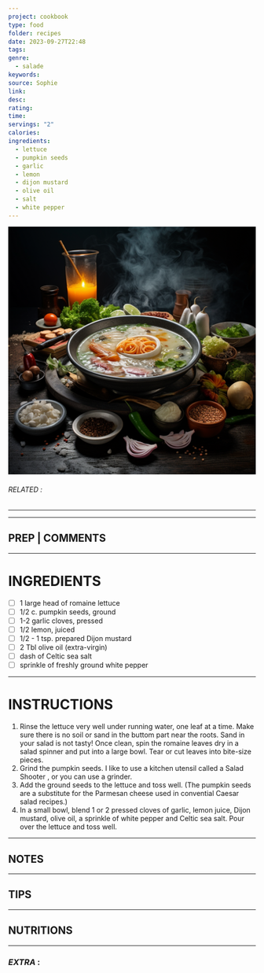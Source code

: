 ```yaml
---
project: cookbook
type: food
folder: recipes
date: 2023-09-27T22:48
tags: 
genre:
  - salade
keywords: 
source: Sophie
link: 
desc: 
rating: 
time: 
servings: "2"
calories: 
ingredients:
  - lettuce
  - pumpkin seeds
  - garlic
  - lemon
  - dijon mustard
  - olive oil
  - salt
  - white pepper
---
```


![IMAGE](_default.png)

###### *RELATED* : 
---


---
## PREP | COMMENTS



---
# INGREDIENTS

- [ ] 1 large head of romaine lettuce
- [ ] 1/2 c. pumpkin seeds, ground
- [ ] 1-2 garlic cloves, pressed
- [ ] 1/2 lemon, juiced
- [ ] 1/2 - 1 tsp. prepared Dijon mustard
- [ ] 2 Tbl olive oil (extra-virgin)
- [ ] dash of Celtic sea salt
- [ ] sprinkle of freshly ground white pepper

---
# INSTRUCTIONS

1. Rinse the lettuce very well under running water, one leaf at a time. Make sure there is no soil or sand in the buttom part near the roots. Sand in your salad is not tasty! Once clean, spin the romaine leaves dry in a salad spinner and put into a large bowl. Tear or cut leaves into bite-size pieces.
2. Grind the pumpkin seeds. I like to use a kitchen utensil called a Salad Shooter , or you can use a grinder.
3. Add the ground seeds to the lettuce and toss well. (The pumpkin seeds are a substitute for the Parmesan cheese used in convential Caesar salad recipes.)
4. In a small bowl, blend 1 or 2 pressed cloves of garlic, lemon juice, Dijon mustard, olive oil, a sprinkle of white pepper and Celtic sea salt. Pour over the lettuce and toss well.

---
## NOTES



---
## TIPS



---
## NUTRITIONS



---
### *EXTRA* :



